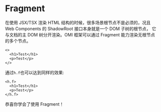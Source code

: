 # Fragment

在使用 JSX/TSX 渲染 HTML 结构的时候，很多场景根节点不是必须的，况且 Web Components 的 ShadowRoot 接口本身就是一个 DOM 子树的根节点， 它与文档的主 DOM 树分开渲染。OMI 框架可以通过 Fragment 能力渲染无根节点的多个节点。

```tsx
<>
  <h1>Test</h1>
  <p>Test</p>
</>
```

通过`h.f`也可以达到同样的效果:

```tsx
<h.f>
  <h1>Test</h1>
  <p>Test</p>
</h.f>
```


恭喜你学会了使用 Fragment！